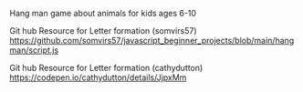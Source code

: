 Hang man game about animals for kids ages 6-10

Git hub Resource for Letter formation (somvirs57)
https://github.com/somvirs57/javascript_beginner_projects/blob/main/hangman/script.js

Git hub Resource for Letter formation (cathydutton)
https://codepen.io/cathydutton/details/JjpxMm
